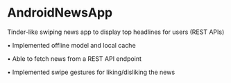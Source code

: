 # AndroidNewsApp

Tinder-like swiping news app to display top headlines for users (REST APIs)

•	Implemented offline model and local cache 

•	Able to fetch news from a REST API endpoint

•	Implemented swipe gestures for liking/disliking the news
